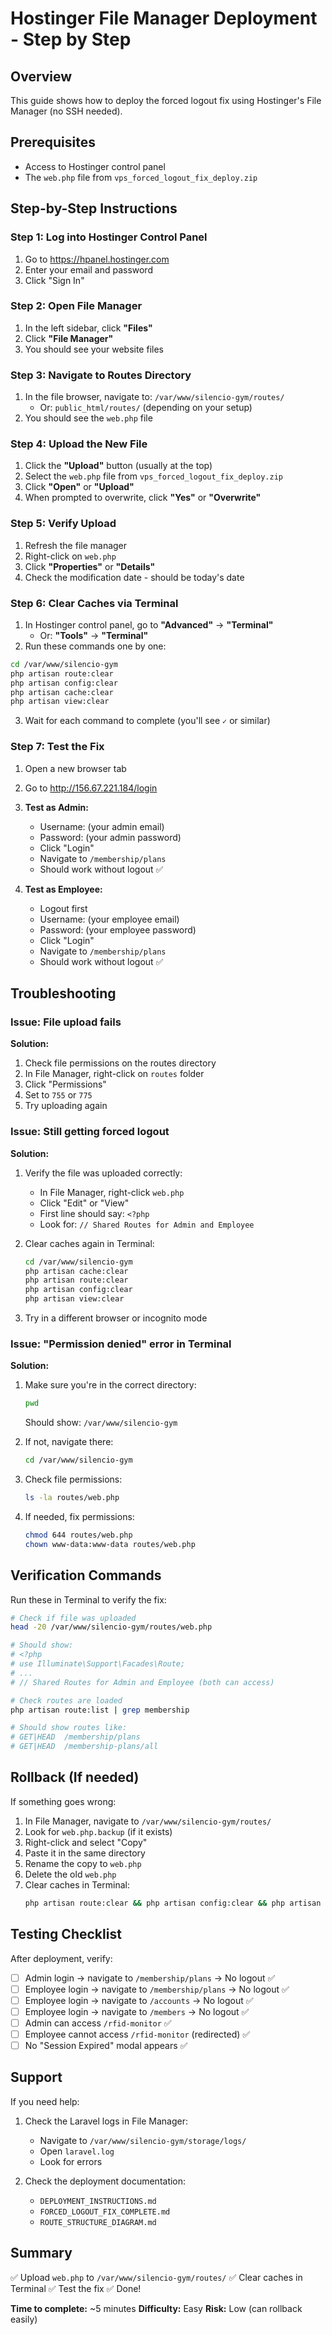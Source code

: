 # Hostinger File Manager Deployment - Step by Step

## Overview
This guide shows how to deploy the forced logout fix using Hostinger's File Manager (no SSH needed).

## Prerequisites
- Access to Hostinger control panel
- The `web.php` file from `vps_forced_logout_fix_deploy.zip`

## Step-by-Step Instructions

### Step 1: Log into Hostinger Control Panel
1. Go to https://hpanel.hostinger.com
2. Enter your email and password
3. Click "Sign In"

### Step 2: Open File Manager
1. In the left sidebar, click **"Files"**
2. Click **"File Manager"**
3. You should see your website files

### Step 3: Navigate to Routes Directory
1. In the file browser, navigate to: `/var/www/silencio-gym/routes/`
   - Or: `public_html/routes/` (depending on your setup)
2. You should see the `web.php` file

### Step 4: Upload the New File
1. Click the **"Upload"** button (usually at the top)
2. Select the `web.php` file from `vps_forced_logout_fix_deploy.zip`
3. Click **"Open"** or **"Upload"**
4. When prompted to overwrite, click **"Yes"** or **"Overwrite"**

### Step 5: Verify Upload
1. Refresh the file manager
2. Right-click on `web.php`
3. Click **"Properties"** or **"Details"**
4. Check the modification date - should be today's date

### Step 6: Clear Caches via Terminal
1. In Hostinger control panel, go to **"Advanced"** → **"Terminal"**
   - Or: **"Tools"** → **"Terminal"**
2. Run these commands one by one:

```bash
cd /var/www/silencio-gym
php artisan route:clear
php artisan config:clear
php artisan cache:clear
php artisan view:clear
```

3. Wait for each command to complete (you'll see `✓` or similar)

### Step 7: Test the Fix
1. Open a new browser tab
2. Go to http://156.67.221.184/login
3. **Test as Admin:**
   - Username: (your admin email)
   - Password: (your admin password)
   - Click "Login"
   - Navigate to `/membership/plans`
   - Should work without logout ✅

4. **Test as Employee:**
   - Logout first
   - Username: (your employee email)
   - Password: (your employee password)
   - Click "Login"
   - Navigate to `/membership/plans`
   - Should work without logout ✅

## Troubleshooting

### Issue: File upload fails
**Solution:**
1. Check file permissions on the routes directory
2. In File Manager, right-click on `routes` folder
3. Click "Permissions"
4. Set to `755` or `775`
5. Try uploading again

### Issue: Still getting forced logout
**Solution:**
1. Verify the file was uploaded correctly:
   - In File Manager, right-click `web.php`
   - Click "Edit" or "View"
   - First line should say: `<?php`
   - Look for: `// Shared Routes for Admin and Employee`

2. Clear caches again in Terminal:
   ```bash
   cd /var/www/silencio-gym
   php artisan cache:clear
   php artisan route:clear
   php artisan config:clear
   php artisan view:clear
   ```

3. Try in a different browser or incognito mode

### Issue: "Permission denied" error in Terminal
**Solution:**
1. Make sure you're in the correct directory:
   ```bash
   pwd
   ```
   Should show: `/var/www/silencio-gym`

2. If not, navigate there:
   ```bash
   cd /var/www/silencio-gym
   ```

3. Check file permissions:
   ```bash
   ls -la routes/web.php
   ```

4. If needed, fix permissions:
   ```bash
   chmod 644 routes/web.php
   chown www-data:www-data routes/web.php
   ```

## Verification Commands

Run these in Terminal to verify the fix:

```bash
# Check if file was uploaded
head -20 /var/www/silencio-gym/routes/web.php

# Should show:
# <?php
# use Illuminate\Support\Facades\Route;
# ...
# // Shared Routes for Admin and Employee (both can access)

# Check routes are loaded
php artisan route:list | grep membership

# Should show routes like:
# GET|HEAD  /membership/plans
# GET|HEAD  /membership-plans/all
```

## Rollback (If needed)

If something goes wrong:

1. In File Manager, navigate to `/var/www/silencio-gym/routes/`
2. Look for `web.php.backup` (if it exists)
3. Right-click and select "Copy"
4. Paste it in the same directory
5. Rename the copy to `web.php`
6. Delete the old `web.php`
7. Clear caches in Terminal:
   ```bash
   php artisan route:clear && php artisan config:clear && php artisan cache:clear
   ```

## Testing Checklist

After deployment, verify:

- [ ] Admin login → navigate to `/membership/plans` → No logout ✅
- [ ] Employee login → navigate to `/membership/plans` → No logout ✅
- [ ] Employee login → navigate to `/accounts` → No logout ✅
- [ ] Employee login → navigate to `/members` → No logout ✅
- [ ] Admin can access `/rfid-monitor` ✅
- [ ] Employee cannot access `/rfid-monitor` (redirected) ✅
- [ ] No "Session Expired" modal appears ✅

## Support

If you need help:
1. Check the Laravel logs in File Manager:
   - Navigate to `/var/www/silencio-gym/storage/logs/`
   - Open `laravel.log`
   - Look for errors

2. Check the deployment documentation:
   - `DEPLOYMENT_INSTRUCTIONS.md`
   - `FORCED_LOGOUT_FIX_COMPLETE.md`
   - `ROUTE_STRUCTURE_DIAGRAM.md`

## Summary

✅ Upload `web.php` to `/var/www/silencio-gym/routes/`
✅ Clear caches in Terminal
✅ Test the fix
✅ Done!

**Time to complete:** ~5 minutes
**Difficulty:** Easy
**Risk:** Low (can rollback easily)

